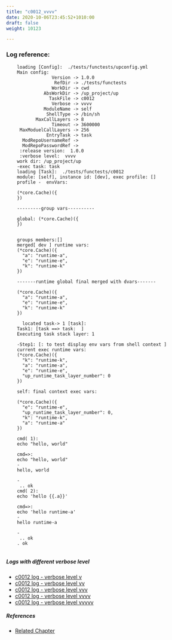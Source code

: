 ```yaml
---
title: "c0012_vvvv"
date: 2020-10-06T23:45:52+1010:00
draft: false
weight: 10123

---
```


### Log reference: <no value>

```
    loading [Config]:  ./tests/functests/upconfig.yml
    Main config:
                 Version -> 1.0.0
                  RefDir -> ./tests/functests
                 WorkDir -> cwd
              AbsWorkDir -> /up_project/up
                TaskFile -> c0012
                 Verbose -> vvvv
              ModuleName -> self
               ShellType -> /bin/sh
           MaxCallLayers -> 8
                 Timeout -> 3600000
     MaxModuelCallLayers -> 256
               EntryTask -> task
      ModRepoUsernameRef -> 
      ModRepoPasswordRef -> 
     :release version:  1.0.0
     :verbose level:  vvvv
    work dir: /up_project/up
    -exec task: task
    loading [Task]:  ./tests/functests/c0012
    module: [self], instance id: [dev], exec profile: []
    profile -  envVars:
    
    (*core.Cache)({
    })
    
    ---------group vars----------
    
    global: (*core.Cache)({
    })
    
    
    groups members:[]
    merged[ dev ] runtime vars:
    (*core.Cache)({
      "a": "runtime-a",
      "e": "runtime-e",
      "k": "runtime-k"
    })
    
    -------runtime global final merged with dvars-------
    
    (*core.Cache)({
      "a": "runtime-a",
      "e": "runtime-e",
      "k": "runtime-k"
    })
    
      located task-> 1 [task]: 
    Task1: [task ==> task:  ]
    Executing task stack layer: 1
    
    -Step1: [: to test display env vars from shell context ]
    current exec runtime vars:
    (*core.Cache)({
      "k": "runtime-k",
      "a": "runtime-a",
      "e": "runtime-e",
      "up_runtime_task_layer_number": 0
    })
    
    self: final context exec vars:
    
    (*core.Cache)({
      "e": "runtime-e",
      "up_runtime_task_layer_number": 0,
      "k": "runtime-k",
      "a": "runtime-a"
    })
    
    cmd( 1):
    echo "hello, world"
    
    cmd=>:
    echo "hello, world"
    -
    hello, world
    
    -
     .. ok
    cmd( 2):
    echo 'hello {{.a}}'
    
    cmd=>:
    echo 'hello runtime-a'
    -
    hello runtime-a
    
    -
     .. ok
    . ok
    
```

##### Logs with different verbose level
* [c0012 log - verbose level v](../../logs/c0012_v)
* [c0012 log - verbose level vv](../../logs/c0012_vv)
* [c0012 log - verbose level vvv](../../logs/c0012_vvv)
* [c0012 log - verbose level vvvv](../../logs/c0012_vvvv)
* [c0012 log - verbose level vvvvv](../../logs/c0012_vvvvv)

##### References
* [Related Chapter](../../vars/c0012)
